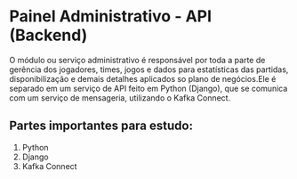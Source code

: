 # Painel Administrativo - API (Backend)
O módulo ou serviço administrativo é responsável por toda a parte de gerência dos jogadores, times, jogos e dados para estatísticas das partidas, disponibilização e demais detalhes aplicados so plano de negócios.Ele é separado em um serviço de API feito em Python (Django), que se comunica com um serviço de mensageria, utilizando o Kafka Connect.

## Partes importantes para estudo:
1. Python
2. Django
3. Kafka Connect